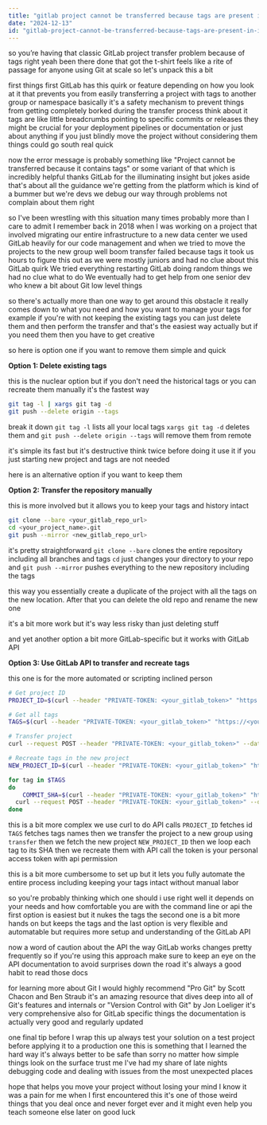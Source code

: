 ```yaml
---
title: "gitlab project cannot be transferred because tags are present in its containe?"
date: "2024-12-13"
id: "gitlab-project-cannot-be-transferred-because-tags-are-present-in-its-containe"
---
```


 so you’re having that classic GitLab project transfer problem because of tags right yeah been there done that got the t-shirt feels like a rite of passage for anyone using Git at scale so let's unpack this a bit

first things first GitLab has this quirk or feature depending on how you look at it that prevents you from easily transferring a project with tags to another group or namespace basically it's a safety mechanism to prevent things from getting completely borked during the transfer process think about it tags are like little breadcrumbs pointing to specific commits or releases they might be crucial for your deployment pipelines or documentation or just about anything if you just blindly move the project without considering them things could go south real quick

now the error message is probably something like "Project cannot be transferred because it contains tags" or some variant of that which is incredibly helpful thanks GitLab for the illuminating insight but jokes aside that's about all the guidance we're getting from the platform which is kind of a bummer but we're devs we debug our way through problems not complain about them right

 so I've been wrestling with this situation many times probably more than I care to admit I remember back in 2018 when I was working on a project that involved migrating our entire infrastructure to a new data center we used GitLab heavily for our code management and when we tried to move the projects to the new group well boom transfer failed because tags it took us hours to figure this out as we were mostly juniors and had no clue about this GitLab quirk We tried everything restarting GitLab doing random things we had no clue what to do We eventually had to get help from one senior dev who knew a bit about Git low level things

so there's actually more than one way to get around this obstacle it really comes down to what you need and how you want to manage your tags for example if you're  with not keeping the existing tags you can just delete them and then perform the transfer and that's the easiest way actually but if you need them then you have to get creative

 so here is option one if you want to remove them simple and quick

**Option 1: Delete existing tags**

this is the nuclear option but if you don't need the historical tags or you can recreate them manually it's the fastest way

```bash
git tag -l | xargs git tag -d
git push --delete origin --tags
```

break it down `git tag -l` lists all your local tags `xargs git tag -d` deletes them and `git push --delete origin --tags` will remove them from remote

it's simple its fast but it's destructive think twice before doing it use it if you just starting new project and tags are not needed

here is an alternative option if you want to keep them

**Option 2: Transfer the repository manually**

this is more involved but it allows you to keep your tags and history intact

```bash
git clone --bare <your_gitlab_repo_url>
cd <your_project_name>.git
git push --mirror <new_gitlab_repo_url>
```

it's pretty straightforward `git clone --bare` clones the entire repository including all branches and tags `cd` just changes your directory to your repo and `git push --mirror` pushes everything to the new repository including the tags

this way you essentially create a duplicate of the project with all the tags on the new location. After that you can delete the old repo and rename the new one

it's a bit more work but it's way less risky than just deleting stuff

and yet another option a bit more GitLab-specific but it works with GitLab API

**Option 3: Use GitLab API to transfer and recreate tags**

this one is for the more automated or scripting inclined person

```bash
# Get project ID
PROJECT_ID=$(curl --header "PRIVATE-TOKEN: <your_gitlab_token>" "https://<your_gitlab_domain>/api/v4/projects?search=<your_project_name>" | jq -r '.[0].id')

# Get all tags
TAGS=$(curl --header "PRIVATE-TOKEN: <your_gitlab_token>" "https://<your_gitlab_domain>/api/v4/projects/${PROJECT_ID}/repository/tags" | jq -r '.[].name')

# Transfer project
curl --request POST --header "PRIVATE-TOKEN: <your_gitlab_token>" --data "id=$PROJECT_ID&namespace_id=<your_new_group_id>" "https://<your_gitlab_domain>/api/v4/projects/$PROJECT_ID/transfer"

# Recreate tags in the new project
NEW_PROJECT_ID=$(curl --header "PRIVATE-TOKEN: <your_gitlab_token>" "https://<your_gitlab_domain>/api/v4/projects?search=<your_project_name>" | jq -r '.[0].id')

for tag in $TAGS
do
    COMMIT_SHA=$(curl --header "PRIVATE-TOKEN: <your_gitlab_token>" "https://<your_gitlab_domain>/api/v4/projects/${PROJECT_ID}/repository/tags/$tag" | jq -r '.target')
  curl --request POST --header "PRIVATE-TOKEN: <your_gitlab_token>" --data "tag_name=$tag&ref=$COMMIT_SHA" "https://<your_gitlab_domain>/api/v4/projects/${NEW_PROJECT_ID}/repository/tags"
done

```

this is a bit more complex we use curl to do API calls `PROJECT_ID` fetches id `TAGS` fetches tags names then we transfer the project to a new group using `transfer` then we fetch the new project `NEW_PROJECT_ID` then we loop each tag to its SHA then we recreate them with API call the token is your personal access token with api permission

this is a bit more cumbersome to set up but it lets you fully automate the entire process including keeping your tags intact without manual labor

 so you're probably thinking which one should i use right well it depends on your needs and how comfortable you are with the command line or api the first option is easiest but it nukes the tags the second one is a bit more hands on but keeps the tags and the last option is very flexible and automatable but requires more setup and understanding of the GitLab API

now a word of caution about the API the way GitLab works changes pretty frequently so if you're using this approach make sure to keep an eye on the API documentation to avoid surprises down the road it's always a good habit to read those docs

for learning more about Git I would highly recommend "Pro Git" by Scott Chacon and Ben Straub it's an amazing resource that dives deep into all of Git's features and internals or "Version Control with Git" by Jon Loeliger it's very comprehensive also for GitLab specific things the documentation is actually very good and regularly updated

one final tip before I wrap this up always test your solution on a test project before applying it to a production one this is something that I learned the hard way it's always better to be safe than sorry no matter how simple things look on the surface trust me I've had my share of late nights debugging code and dealing with issues from the most unexpected places

hope that helps you move your project without losing your mind I know it was a pain for me when I first encountered this it's one of those weird things that you deal once and never forget ever and it might even help you teach someone else later on good luck
